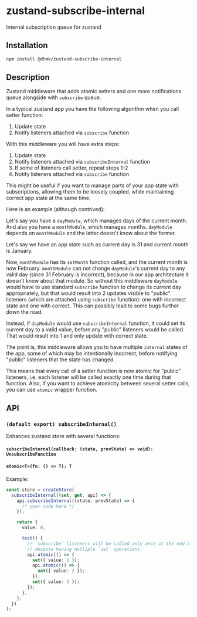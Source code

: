 # zustand-subscribe-internal

Internal subscription queue for zustand

## Installation

```sh
npm install @dhmk/zustand-subscribe-internal
```

## Description

Zustand middleware that adds atomic setters and one more notifications queue alongside with `subscribe` queue.

In a typical zustand app you have the following algorithm when you call setter function:

1. Update state
2. Notify listeners attached via `subscribe` function

With this middleware you will have extra steps:

1. Update state
2. Notify listeners attached via `subscribeInternal` function
3. If some of listeners call setter, repeat steps 1-2
4. Notify listeners attached via `subscribe` function

This might be useful if you want to manage parts of your app state with subscriptions, allowing them to be loosely coupled, while maintaining correct app state at the same time.

Here is an example (although contrived):

Let's say you have a `dayModule`, which manages days of the current month. And also you have a `monthModule`, which manages months. `dayModule` depends on `monthModule` and the latter doesn't know about the former.

Let's say we have an app state such as current day is 31 and current month is January.

Now, `monthModule` has its `setMonth` function called, and the current month is now February. `monthModule` can not change `dayModule`'s current day to any valid day (since 31 February is incorrect), because in our app architecture it doesn't know about that module. So without this middleware `dayModule` would have to use standard `subscribe` function to change its current day appropriately, but that would result into 2 updates visible to "public" listeners (which are attached using `subscribe` function): one with incorrect state and one with correct. This can possibly lead to some bugs further down the road.

Instead, if `dayModule` would use `subscribeInternal` function, it could set its current day to a valid value, before any "public" listeners would be called. That would result into 1 and only update with correct state.

The point is, this middleware allows you to have multiple `internal` states of the app, some of which may be intentionally incorrect, before notifying "public" listeners that the state has changed.

This means that every call of a setter function is now atomic for "public" listeners, i.e. each listener will be called exactly one time during that function. Also, if you want to achieve atomicity between several setter calls, you can use `atomic` wrapper function.

## API

### `(default export) subscribeInternal()`

Enhances zustand store with several functions:

#### `subscribeInternal(callback: (state, prevState) => void): UnsubscribeFunction`

#### `atomic<T>(fn: () => T): T`

Example:

```ts
const store = createStore(
  subscribeInternal((set, get, api) => {
    api.subscribeInternal((state, prevState) => {
      /* your code here */
    });

    return {
      value: 0,

      test() {
        // `subscribe` listeners will be called only once at the end of this function
        // despite having multiple `set` operations
        api.atomic(() => {
          set({ value: 1 });
          api.atomic(() => {
            set({ value: 2 });
          });
          set({ value: 3 });
        });
      },
    };
  })
);
```

